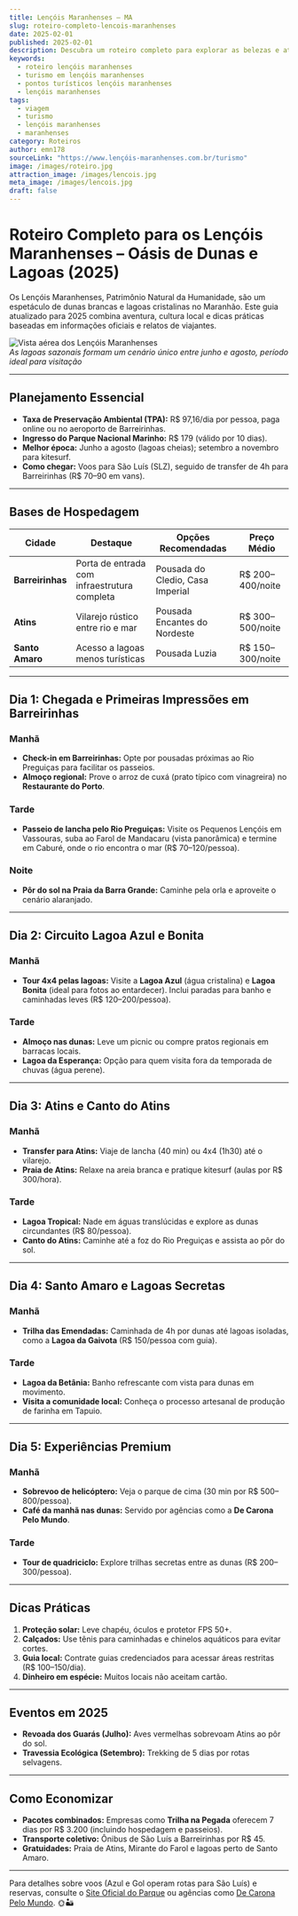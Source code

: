 ```yaml
---
title: Lençóis Maranhenses – MA
slug: roteiro-completo-lencois-maranhenses
date: 2025-02-01
published: 2025-02-01
description: Descubra um roteiro completo para explorar as belezas e atrativos dos Lençóis Maranhenses, um paraíso natural no Maranhão.
keywords:
  - roteiro lençóis maranhenses
  - turismo em lençóis maranhenses
  - pontos turísticos lençóis maranhenses
  - lençóis maranhenses
tags:
  - viagem
  - turismo
  - lençóis maranhenses
  - maranhenses
category: Roteiros
author: emn178
sourceLink: "https://www.lençóis-maranhenses.com.br/turismo"
image: /images/roteiro.jpg
attraction_image: /images/lencois.jpg
meta_image: /images/lencois.jpg
draft: false
---
```

# Roteiro Completo para os Lençóis Maranhenses – Oásis de Dunas e Lagoas (2025)

Os Lençóis Maranhenses, Patrimônio Natural da Humanidade, são um espetáculo de dunas brancas e lagoas cristalinas no Maranhão. Este guia atualizado para 2025 combina aventura, cultura local e dicas práticas baseadas em informações oficiais e relatos de viajantes.

![Vista aérea dos Lençóis Maranhenses](/images/lencois.jpg)  
_As lagoas sazonais formam um cenário único entre junho e agosto, período ideal para visitação_

---

## **Planejamento Essencial**
- **Taxa de Preservação Ambiental (TPA):** R$ 97,16/dia por pessoa, paga online ou no aeroporto de Barreirinhas.
- **Ingresso do Parque Nacional Marinho:** R$ 179 (válido por 10 dias).
- **Melhor época:** Junho a agosto (lagoas cheias); setembro a novembro para kitesurf.
- **Como chegar:** Voos para São Luís (SLZ), seguido de transfer de 4h para Barreirinhas (R$ 70–90 em vans).

---

## **Bases de Hospedagem**
| **Cidade**       | **Destaque**                                  | **Opções Recomendadas**          | **Preço Médio** |
|-------------------|-----------------------------------------------|-----------------------------------|------------------|
| **Barreirinhas**  | Porta de entrada com infraestrutura completa  | Pousada do Cledio, Casa Imperial | R$ 200–400/noite |
| **Atins**         | Vilarejo rústico entre rio e mar              | Pousada Encantes do Nordeste     | R$ 300–500/noite |
| **Santo Amaro**   | Acesso a lagoas menos turísticas             | Pousada Luzia                    | R$ 150–300/noite |

---

## **Dia 1: Chegada e Primeiras Impressões em Barreirinhas**
### **Manhã**
- **Check-in em Barreirinhas:** Opte por pousadas próximas ao Rio Preguiças para facilitar os passeios.
- **Almoço regional:** Prove o arroz de cuxá (prato típico com vinagreira) no **Restaurante do Porto**.

### **Tarde**
- **Passeio de lancha pelo Rio Preguiças:** Visite os Pequenos Lençóis em Vassouras, suba ao Farol de Mandacaru (vista panorâmica) e termine em Caburé, onde o rio encontra o mar (R$ 70–120/pessoa).

### **Noite**
- **Pôr do sol na Praia da Barra Grande:** Caminhe pela orla e aproveite o cenário alaranjado.

---

## **Dia 2: Circuito Lagoa Azul e Bonita**
### **Manhã**
- **Tour 4x4 pelas lagoas:** Visite a **Lagoa Azul** (água cristalina) e **Lagoa Bonita** (ideal para fotos ao entardecer). Inclui paradas para banho e caminhadas leves (R$ 120–200/pessoa).

### **Tarde**
- **Almoço nas dunas:** Leve um picnic ou compre pratos regionais em barracas locais.
- **Lagoa da Esperança:** Opção para quem visita fora da temporada de chuvas (água perene).

---

## **Dia 3: Atins e Canto do Atins**
### **Manhã**
- **Transfer para Atins:** Viaje de lancha (40 min) ou 4x4 (1h30) até o vilarejo.
- **Praia de Atins:** Relaxe na areia branca e pratique kitesurf (aulas por R$ 300/hora).

### **Tarde**
- **Lagoa Tropical:** Nade em águas translúcidas e explore as dunas circundantes (R$ 80/pessoa).
- **Canto do Atins:** Caminhe até a foz do Rio Preguiças e assista ao pôr do sol.

---

## **Dia 4: Santo Amaro e Lagoas Secretas**
### **Manhã**
- **Trilha das Emendadas:** Caminhada de 4h por dunas até lagoas isoladas, como a **Lagoa da Gaivota** (R$ 150/pessoa com guia).

### **Tarde**
- **Lagoa da Betânia:** Banho refrescante com vista para dunas em movimento.
- **Visita a comunidade local:** Conheça o processo artesanal de produção de farinha em Tapuio.

---

## **Dia 5: Experiências Premium**
### **Manhã**
- **Sobrevoo de helicóptero:** Veja o parque de cima (30 min por R$ 500–800/pessoa).
- **Café da manhã nas dunas:** Servido por agências como a **De Carona Pelo Mundo**.

### **Tarde**
- **Tour de quadriciclo:** Explore trilhas secretas entre as dunas (R$ 200–300/pessoa).

---

## **Dicas Práticas**
1. **Proteção solar:** Leve chapéu, óculos e protetor FPS 50+.
2. **Calçados:** Use tênis para caminhadas e chinelos aquáticos para evitar cortes.
3. **Guia local:** Contrate guias credenciados para acessar áreas restritas (R$ 100–150/dia).
4. **Dinheiro em espécie:** Muitos locais não aceitam cartão.

---

## **Eventos em 2025**
- **Revoada dos Guarás (Julho):** Aves vermelhas sobrevoam Atins ao pôr do sol.
- **Travessia Ecológica (Setembro):** Trekking de 5 dias por rotas selvagens.

---

## **Como Economizar**
- **Pacotes combinados:** Empresas como **Trilha na Pegada** oferecem 7 dias por R$ 3.200 (incluindo hospedagem e passeios).
- **Transporte coletivo:** Ônibus de São Luís a Barreirinhas por R$ 45.
- **Gratuidades:** Praia de Atins, Mirante do Farol e lagoas perto de Santo Amaro.

---

Para detalhes sobre voos (Azul e Gol operam rotas para São Luís) e reservas, consulte o [Site Oficial do Parque](https://www.icmbio.gov.br/parnalencoismaranhenses) ou agências como [De Carona Pelo Mundo](https://agenciadcpm.com.br). 🌞🏜️
